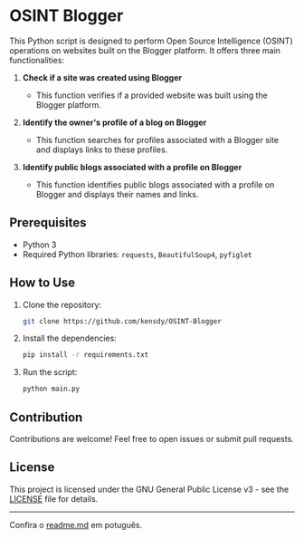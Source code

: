 # OSINT Blogger

This Python script is designed to perform Open Source Intelligence (OSINT) operations on websites built on the Blogger platform. It offers three main functionalities:

1. **Check if a site was created using Blogger**
   - This function verifies if a provided website was built using the Blogger platform.

2. **Identify the owner's profile of a blog on Blogger**
   - This function searches for profiles associated with a Blogger site and displays links to these profiles.

3. **Identify public blogs associated with a profile on Blogger**
   - This function identifies public blogs associated with a profile on Blogger and displays their names and links.

## Prerequisites

- Python 3
- Required Python libraries: `requests`, `BeautifulSoup4`, `pyfiglet`

## How to Use

1. Clone the repository:

   ```bash
   git clone https://github.com/kensdy/OSINT-Blogger
   ```

2. Install the dependencies:

   ```bash
   pip install -r requirements.txt
   ```

3. Run the script:

   ```bash
   python main.py
   ```

## Contribution

Contributions are welcome! Feel free to open issues or submit pull requests.

## License

This project is licensed under the GNU General Public License v3 - see the [LICENSE](LICENSE) file for details.

---

Confira o [readme.md](https://github.com/kensdy/OSINT-Blogger/blob/main/PT-BR_README.md) em potuguês.
